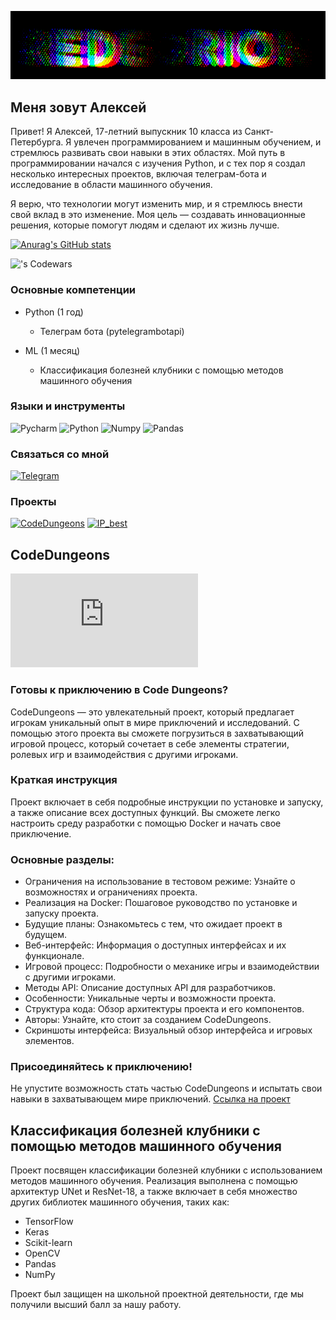 ![Header](https://github.com/red6orion/red6orion/blob/main/assets/MOSHED-2024-8-18-13-6-43.gif)

## Меня зовут Алексей

Привет! Я Алексей, 17-летний выпускник 10 класса из Санкт-Петербурга. Я увлечен программированием и машинным обучением, и стремлюсь развивать свои навыки в этих областях. Мой путь в программировании начался с изучения Python, и с тех пор я создал несколько интересных проектов, включая телеграм-бота и исследование в области машинного обучения.

Я верю, что технологии могут изменить мир, и я стремлюсь внести свой вклад в это изменение. Моя цель — создавать инновационные решения, которые помогут людям и сделают их жизнь лучше.

[![Anurag's GitHub stats](https://github-readme-stats.vercel.app/api?username=red6orion&show_icons=true)](https://github.com/red6orion/github-readme-stats)

!['s Codewars](https://github.r2v.ch/codewars?user=redborion&name=true&stroke=%23BB432C&theme=gradient&hide_clan=true)


### Основные компетенции
- Python (1 год)
  - Телеграм бота (pytelegrambotapi)
  
- ML (1 месяц)
  - Классификация болезней клубники с помощью методов машинного обучения

### Языки и инструменты
![Pycharm](https://img.shields.io/badge/-Pycharm-090909?style=for-the-badge&logo=Pycharm&logoColor=9ACD32)
![Python](https://img.shields.io/badge/-Python-090909?style=for-the-badge&logo=Python)
![Numpy](https://img.shields.io/badge/-Numpy-090909?style=for-the-badge&logo=Numpy)
![Pandas](https://img.shields.io/badge/-Pandas-090909?style=for-the-badge&logo=Pandas)

### Связаться со мной
[![Telegram](https://img.shields.io/badge/-Telegram-090909?style=for-the-badge&logo=Telegram&logoColor=B4O68E)](t.me/red6orion)

### Проекты
[![CodeDungeons](https://img.shields.io/badge/-CodeDungeons-090909?style=for-the-badge&logo=file)](https://github.com/red6orion/red6orion/blob/main/assets/CodeDungeons_Xi_team.pdf)
[![IP_best](https://img.shields.io/badge/-IP_best-090909?style=for-the-badge&logo=file)](https://github.com/red6orion/red6orion/blob/main/assets/IP_best.pdf)

## CodeDungeons

![CodeDungeons](https://github.com/red6orion/red6orion/blob/main/assets/CodeDungeons_Xi_team.pdf)

### Готовы к приключению в Code Dungeons?

CodeDungeons — это увлекательный проект, который предлагает игрокам уникальный опыт в мире приключений и исследований. С помощью этого проекта вы сможете погрузиться в захватывающий игровой процесс, который сочетает в себе элементы стратегии, ролевых игр и взаимодействия с другими игроками.

### Краткая инструкция

Проект включает в себя подробные инструкции по установке и запуску, а также описание всех доступных функций. Вы сможете легко настроить среду разработки с помощью Docker и начать свое приключение.

### Основные разделы:

- Ограничения на использование в тестовом режиме: Узнайте о возможностях и ограничениях проекта.
- Реализация на Docker: Пошаговое руководство по установке и запуску проекта.
- Будущие планы: Ознакомьтесь с тем, что ожидает проект в будущем.
- Веб-интерфейс: Информация о доступных интерфейсах и их функционале.
- Игровой процесс: Подробности о механике игры и взаимодействии с другими игроками.
- Методы API: Описание доступных API для разработчиков.
- Особенности: Уникальные черты и возможности проекта.
- Структура кода: Обзор архитектуры проекта и его компонентов.
- Авторы: Узнайте, кто стоит за созданием CodeDungeons.
- Скриншоты интерфейса: Визуальный обзор интерфейса и игровых элементов.

### Присоединяйтесь к приключению!

Не упустите возможность стать частью CodeDungeons и испытать свои навыки в захватывающем мире приключений. [Ссылка на проект](https://github.com/red6orion/red6orion/blob/main/assets/CodeDungeons_Xi_team.pdf)

## Классификация болезней клубники с помощью методов машинного обучения

Проект посвящен классификации болезней клубники с использованием методов машинного обучения. Реализация выполнена с помощью архитектур UNet и ResNet-18, а также включает в себя множество других библиотек машинного обучения, таких как:

- TensorFlow
- Keras
- Scikit-learn
- OpenCV
- Pandas
- NumPy

Проект был защищен на школьной проектной деятельности, где мы получили высший балл за нашу работу.
